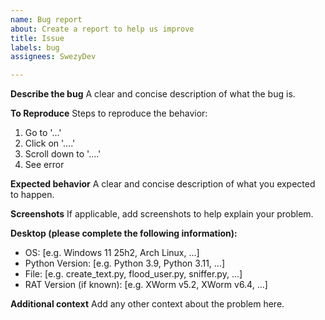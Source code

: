 ```yaml
---
name: Bug report
about: Create a report to help us improve
title: Issue
labels: bug
assignees: SwezyDev

---
```


**Describe the bug**
A clear and concise description of what the bug is.

**To Reproduce**
Steps to reproduce the behavior:
1. Go to '...'
2. Click on '....'
3. Scroll down to '....'
4. See error

**Expected behavior**
A clear and concise description of what you expected to happen.

**Screenshots**
If applicable, add screenshots to help explain your problem.

**Desktop (please complete the following information):**
 - OS: [e.g. Windows 11 25h2, Arch Linux, ...]
 - Python Version: [e.g. Python 3.9, Python 3.11, ...]
 - File: [e.g. create_text.py, flood_user.py, sniffer.py, ...]
 - RAT Version (if known): [e.g. XWorm v5.2, XWorm v6.4, ...]

**Additional context**
Add any other context about the problem here.
